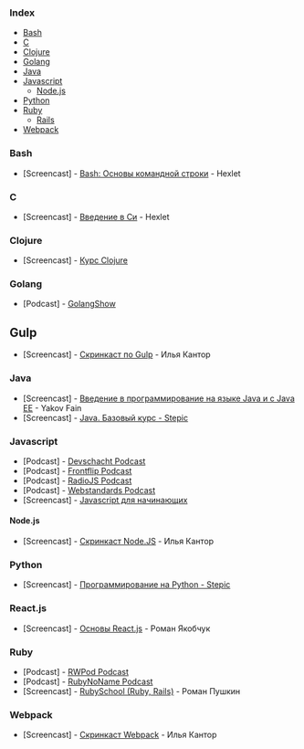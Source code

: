 ### Index

* [Bash](#bash)
* [C](#c)
* [Clojure](#closure)
* [Golang](#golang)
* [Java](#java)
* [Javascript](#javascript)
  * [Node.js](#nodejs)
* [Python](#python)
* [Ruby](#ruby)
  * [Rails](#rails)
* [Webpack](#webpack)


### Bash

* [Screencast] - [Bash: Основы командной строки](https://ru.hexlet.io/courses/bash) - Hexlet


### C

* [Screencast] - [Введение в Си](https://ru.hexlet.io/courses/introduction_to_c) - Hexlet


### Clojure

* [Screencast] - [Курс Clojure](https://clojurecourse.by)


### Golang

* [Podcast] - [GolangShow](https://golangshow.com)


## Gulp

* [Screencast] - [Скринкаст по Gulp](http://learn.javascript.ru/screencast/gulp) - Илья Кантор


### Java

* [Screencast] - [Введение в программирование на языке Java и с Java EE](https://www.youtube.com/playlist?list=PLkKunJj_bZefB1_hhS68092rbF4HFtKjW) - Yakov Fain
* [Screencast] - [Java. Базовый курс - Stepic](https://stepic.org/course/Java-%D0%91%D0%B0%D0%B7%D0%BE%D0%B2%D1%8B%D0%B9-%D0%BA%D1%83%D1%80%D1%81-187)


### Javascript

* [Podcast] - [Devschacht Podcast](https://soundcloud.com/devschacht)
* [Podcast] - [Frontflip Podcast](http://frontflip.me)
* [Podcast] - [RadioJS Podcast](http://radiojs.ru)
* [Podcast] - [Webstandards Podcast](https://soundcloud.com/web-standards)
* [Screencast] - [Javascript для начинающих](http://www.magisters.org/education/course/js-for-beginners)


#### Node.js

* [Screencast] - [Скринкаст Node.JS](https://learn.javascript.ru/screencast/nodejs) - Илья Кантор


### Python

* [Screencast] - [Программирование на Python - Stepic](https://stepic.org/course/%D0%9F%D1%80%D0%BE%D0%B3%D1%80%D0%B0%D0%BC%D0%BC%D0%B8%D1%80%D0%BE%D0%B2%D0%B0%D0%BD%D0%B8%D0%B5-%D0%BD%D0%B0-Python-67)


### React.js

* [Screencast] - [Основы React.js](http://learn.javascript.ru/screencast/react) - Роман Якобчук


### Ruby

* [Podcast] - [RWPod Podcast](http://rwpod.com)
* [Podcast] - [RubyNoName Podcast](http://rubynoname.ru)
* [Screencast] - [RubySchool (Ruby, Rails)](http://rubyschool.us) - Роман Пушкин


### Webpack

* [Screencast] - [Скринкаст Webpack](https://learn.javascript.ru/screencast/webpack) - Илья Кантор
